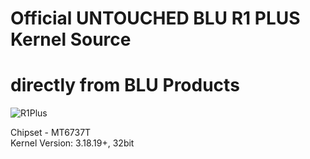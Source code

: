 # Official UNTOUCHED BLU R1 PLUS Kernel Source  
# directly from BLU Products  
![R1Plus](https://cdn2.gsmarena.com/vv/bigpic/blu-r1-plus.jpg)
  
 Chipset - MT6737T  
 Kernel Version: 3.18.19+, 32bit  
 
